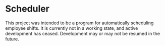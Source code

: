 # Scheduler
This project was intended to be a program for automatically scheduling employee shifts. It is currently not in a working state, and active development has ceased. Development may or may not be resumed in the future.

